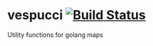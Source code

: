 # vespucci [![Build Status](https://travis-ci.org/ansel1/vespucci.svg?branch=master)](https://travis-ci.org/ansel1/vespucci)
Utility functions for golang maps
